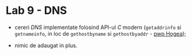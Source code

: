 # Lab 9 - DNS

- cereri *DNS* implementate folosind API-ul *C* modern (`getaddrinfo` si `getnameinfo`, in loc de 
`gethostbyname` si `gethostbyaddr` - [pwp Hogea](https://www.facebook.com/photo.php?fbid=1955572994553361&set=gm.2234769489973626&type=3&theater&ifg=1));

- nimic de adaugat in plus.
